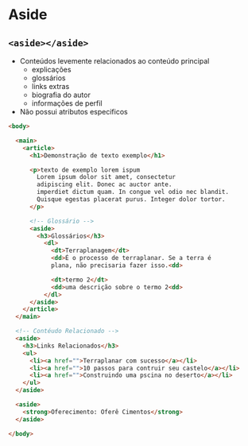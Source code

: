 # Aside

## `<aside></aside>`

- Conteúdos levemente relacionados ao conteúdo principal
  - explicações
  - glossários
  - links extras
  - biografia do autor
  - informações de perfil
- Não possui atributos especificos

```html
<body>

  <main>
    <article>
      <h1>Demonstração de texto exemplo</h1>

      <p>texto de exemplo lorem ispum
        Lorem ipsum dolor sit amet, consectetur
        adipiscing elit. Donec ac auctor ante.
        imperdiet dictum quam. In congue vel odio nec blandit.
        Quisque egestas placerat purus. Integer dolor tortor.
      </p>

      <!-- Glossário -->
      <aside>
        <h3>Glossários</h3>
          <dl>
            <dt>Terraplanagem</dt>
            <dd>É o processo de terraplanar. Se a terra é
            plana, não precisaria fazer isso.<dd>

            <dt>termo 2</dt>
            <dd>uma descrição sobre o termo 2<dd>
          </dl>
      </aside>
    </article>
  </main>

  <!-- Contéudo Relacionado -->
  <aside>
    <h3>Links Relacionados</h3>
    <ul>
      <li><a href="">Terraplanar com sucesso</a></li>
      <li><a href="">10 passos para contruir seu castelo</a></li>
      <li><a href="">Construindo uma pscina no deserto</a></li>
    </ul>
  </aside>

  <aside>
    <strong>Oferecimento: Oferê Cimentos</strong>
  </aside>

</body>
  ```
